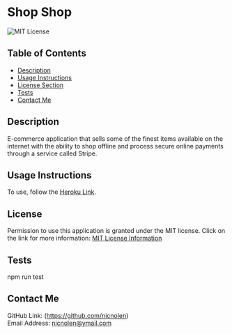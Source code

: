 # Shop Shop

![MIT License](https://img.shields.io/badge/license-MIT-important)

## Table of Contents

- [Description](#description)
- [Usage Instructions](#usage-instructions)
- [License Section](#license)
- [Tests](#tests)
- [Contact Me](#contact-me)

## Description

E-commerce application that sells some of the finest items available on the internet with the ability to shop offline and process secure online payments through a service called Stripe.

## Usage Instructions

To use, follow the [Heroku Link](https://dry-shelf-71701.herokuapp.com/).

## License

Permission to use this application is granted under the MIT license.
Click on the link for more information: [MIT License Information](https://opensource.org/licenses/MIT)

## Tests

npm run test

## Contact Me

GitHub Link: (https://github.com/nicnolen)<br>
Email Address: <nicnolen@ymail.com>
